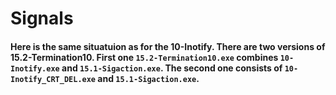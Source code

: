 # Signals

#### Here is the same situatuion as for the 10-Inotify. There are two versions of 15.2-Termination10. First one `15.2-Termination10.exe` combines `10-Inotify.exe` and `15.1-Sigaction.exe`. The second one consists of `10-Inotify_CRT_DEL.exe` and `15.1-Sigaction.exe`.
